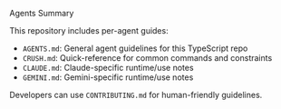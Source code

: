 Agents Summary

This repository includes per-agent guides:

- `AGENTS.md`: General agent guidelines for this TypeScript repo
- `CRUSH.md`: Quick-reference for common commands and constraints
- `CLAUDE.md`: Claude-specific runtime/use notes
- `GEMINI.md`: Gemini-specific runtime/use notes

Developers can use `CONTRIBUTING.md` for human-friendly guidelines.
